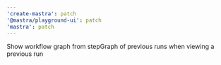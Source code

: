 ```yaml
---
'create-mastra': patch
'@mastra/playground-ui': patch
'mastra': patch
---
```


Show workflow graph from stepGraph of previous runs when viewing a previous run
